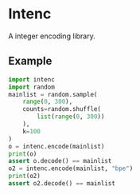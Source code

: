 # Intenc
A integer encoding library.
## Example
```py
import intenc
import random
mainlist = random.sample(
    range(0, 300), 
    counts=random.shuffle(
        list(range(0, 300))
    ),
    k=100
)
o = intenc.encode(mainlist)
print(o)
assert o.decode() == mainlist
o2 = intenc.encode(mainlist, "bpe")
print(o2)
assert o2.decode() == mainlist

```
